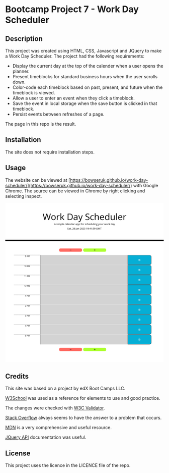 # Bootcamp Project 7 - Work Day Scheduler

## Description 

This project was created using HTML, CSS, Javascript and JQuery to make a Work Day Scheduler. The project had the following requirements:

* Display the current day at the top of the calender when a user opens the planner.
* Present timeblocks for standard business hours when the user scrolls down.
* Color-code each timeblock based on past, present, and future when the timeblock is viewed.
* Allow a user to enter an event when they click a timeblock.
* Save the event in local storage when the save button is clicked in that timeblock.
* Persist events between refreshes of a page.

The page in this repo is the result.

## Installation

The site does not require installation steps.

## Usage 

The website can be viewed at [https://bowseruk.github.io/work-day-scheduler/](https://bowseruk.github.io/work-day-scheduler/) with Google Chrome. The source can be viewed in Chrome by right clicking and selecting inspect.

![Screenshot of the Webpage](assets/images/screenshot.png)

## Credits

This site was based on a project by edX Boot Camps LLC.

[W3School](https://www.w3schools.com/) was used as a reference for elements to use and good practice.

The changes were checked with [W3C Validator](https://validator.w3.org/).

[Stack Overflow](https://stackoverflow.com/) always seems to have the answer to a problem that occurs.

[MDN](https://developer.mozilla.org/en-US/) is a very comprehensive and useful resource.

[JQuery API](https://api.jquery.com/) documentation was useful.

## License

This project uses the licence in the LICENCE file of the repo.